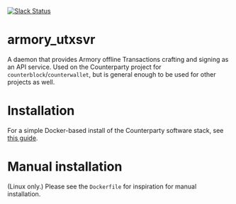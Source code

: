 [![Slack Status](http://slack.counterparty.io/badge.svg)](http://slack.counterparty.io)

armory_utxsvr
==============

A daemon that provides Armory offline Transactions crafting and signing as an API service.
Used on the Counterparty project for `counterblock`/`counterwallet`, but is general enough to be used for other projects as well.

# Installation

For a simple Docker-based install of the Counterparty software stack, see [this guide](http://counterparty.io/docs/federated_node/).

# Manual installation

(Linux only.) Please see the `Dockerfile` for inspiration for manual installation.
